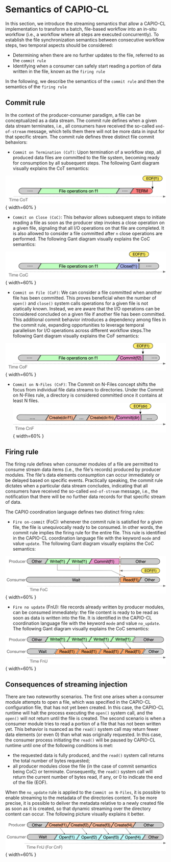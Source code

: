 # Semantics of CAPIO-CL

In this section, we introduce the streaming semantics that allow a CAPIO-CL implementation to transform a batch,
file-based workflow into an in-situ workflow (i.e., a workflow where all steps are executed concurrently). To establish
the file synchronization semantics between consecutive workflow steps, two temporal aspects should be considered:

- Determining when there are no further updates to the file, referred to as the `commit rule`
- Identifying when a consumer can safely start reading a portion of data written in the file, known as the `firing rule`

In the following, we describe the semantics of the `commit rule` and then the semantics of the `firing rule`

## Commit rule

In the context of the producer-consumer paradigm, a file can be conceptualized as a data stream. The commit rule defines
when a given data stream terminates, i.e., all consumers have received the so-called `end-of-stream` message, which
tells them there will not be more data in input for that specific stream. The commit rule defines three distinct file
commit behaviors:

- `Commit on Termination (CoT)`: Upon termination of a workflow step, all produced data files are committed to the file
  system, becoming ready for consumption by all subsequent steps. The following Gant diagram visually explains the CoT
  semantics:

![The Commit on Termination rule](media/cot.png){ width=60% }

- `Commit on Close (CoC)`: This behavior allows subsequent steps to initiate reading a file as soon as the producer step
  invokes a close operation on a given file, signaling that all I/O operations on that file are completed. It is also
  allowed to consider a file committed after `n` close operations are performed. The following Gant diagram visually
  explains the CoC semantics:

![The Commit on Close rule](media/coc.png){ width=60% }

- `Commit on File (CoF)`: We can consider a file committed when another file has been committed. This proves beneficial
  when the number of `open()` and `close()` system calls operations for a given file is not statically known. Instead,
  we are aware that the I/O operations can be considered concluded on a given file if another file has been committed.
  This additional commit behavior introduces a dependency among files in the commit rule, expanding opportunities to
  leverage temporal parallelism for I/O operations across different workflow steps.The following Gant diagram visually
  explains the CoF semantics:

![The Commit on File rule](media/cof.png){ width=60% }

- `Commit on N-Files (CnF)`: The Commit on N-Files concept shifts the focus from individual file data streams to
  directories. Under the Commit on N-Files rule, a directory is considered committed once it contains at least N files.
  ![The Commit on N-Files rule](media/cnf.png){ width=60% }

## Firing rule

The firing rule defines when consumer modules of a file are permitted to consume stream data items (i.e., the file's
records) produced by producer modules. The file's data elements consumption can occur immediately or be delayed based on
specific events. Practically speaking, the commit rule dictates when a particular data stream concludes, indicating that
all consumers have received the so-called `end-of-stream` message, i.e., the notification that there will be no further
data records for that specific stream of data.

The CAPIO coordination language defines two distinct firing rules:

- `Fire on-commit` (FoC): whenever the commit rule is satisfied for a given file, the file is unequivocally ready to be
  consumed. In other words, the commit rule implies the firing rule for the entire file. This rule is identified in the
  CAPIO-CL coordination language file with the keyword `mode` and value `update`.
  The following Gant diagram visually explains the CoC semantics:

![The Fire on Commit rule](media/foc.png){ width=60% }

- `Fire no update` (FnU): file records already written by producer modules, can be consumed immediately: the file
  content is ready to be read as soon as data is written into the file. It is identified in the CAPIO-CL coordination
  language file with the keyword `mode` and value `no_update`.
  The following Gant diagram visually explains the CoC semantics:

![The Fire no Update rule](media/fnu.png){ width=60% }

## Consequences of streaming injection

There are two noteworthy scenarios. The first one arises when a consumer module attempts to open a file, which was
specified in the CAPIO-CL configuration file, that has not yet been created. In this case, the CAPIO-CL runtime will
halt the process executing the `open()` system call, and the `open()` will not return until the file is created. The
second scenario is when a consumer module tries to read a portion of a file that has not been written yet. This behavior
is nuanced as the `read()` system call may return fewer data elements (or even 0) than what was originally requested. In
this case, the consumer process initiating the `read()` will be paused by CAPIO-CL runtime until one of the following
conditions is met:

- the requested data is fully produced, and the `read()` system call returns the total number of bytes requested;
- all producer modules close the file (in the case of commit semantics being CoC) or terminate. Consequently, the
  `read()` system call will return the current number of bytes read, if any, or 0 to indicate the end of the file (EOF).

When the `no_update` rule is applied to the  `Commit on N-Files`, it is possible to enable streaming to the metadata of
the directories content. To be more precise, it is possible to deliver the metadata relative to a newly created file as
soon as it is created, so that dynamic streaming over the directory content can occur. The following picture visually
explains it better.

![Visual description of the FnU rule applied to CnF rule](media/fnu-cnf.png){ width=60% }

